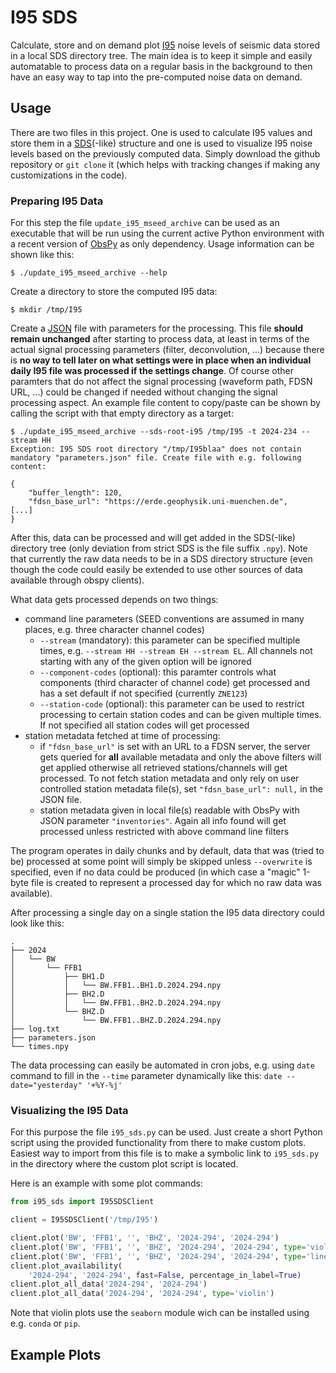 # I95 SDS

Calculate, store and on demand plot [I95](https://doi.org/10.1111/j.1365-246X.2009.04343.x) noise levels of seismic data stored in a local SDS directory tree. The main idea is to keep it simple and easily automatable to process data on a regular basis in the background to then have an easy way to tap into the pre-computed noise data on demand.

## Usage

There are two files in this project. One is used to calculate I95 values and store them in a [SDS](https://www.seiscomp.de/seiscomp3/doc/applications/slarchive/SDS.html)(-like) structure and one is used to visualize I95 noise levels based on the previously computed data. Simply download the github repository or `git clone` it (which helps with tracking changes if making any customizations in the code).

### Preparing I95 Data

For this step the file `update_i95_mseed_archive` can be used as an executable that will be run using the current active Python environment with a recent version of [ObsPy](https://github.com/obspy/obspy/) as only dependency. Usage information can be shown like this:

```shell
$ ./update_i95_mseed_archive --help
```

Create a directory to store the computed I95 data:

```shell
$ mkdir /tmp/I95
```

Create a [JSON](https://www.json.org/) file with parameters for the processing. This file **should remain unchanged** after starting to process data, at least in terms of the actual signal processing parameters (filter, deconvolution, ...) because there is **no way to tell later on what settings were in place when an individual daily I95 file was processed if the settings change**. Of course other paramters that do not affect the signal processing (waveform path, FDSN URL, ...) could be changed if needed without changing the signal processing aspect. An example file content to copy/paste can be shown by calling the script with that empty directory as a target:

```shell
$ ./update_i95_mseed_archive --sds-root-i95 /tmp/I95 -t 2024-234 --stream HH
Exception: I95 SDS root directory "/tmp/I95blaa" does not contain mandatory "parameters.json" file. Create file with e.g. following content:

{
    "buffer_length": 120,
    "fdsn_base_url": "https://erde.geophysik.uni-muenchen.de",
[...]
}
```

After this, data can be processed and will get added in the SDS(-like) directory tree (only deviation from strict SDS is the file suffix `.npy`). Note that currently the raw data needs to be in a SDS directory structure (even though the code could easily be extended to use other sources of data available through obspy clients).

What data gets processed depends on two things:
  - command line parameters (SEED conventions are assumed in many places, e.g. three character channel codes)
    - `--stream` (mandatory): this parameter can be specified multiple times, e.g. `--stream HH --stream EH --stream EL`. All channels not starting with any of the given option will be ignored
    - `--component-codes` (optional): this paramter controls what components (third character of channel code) get processed and has a set default if not specified (currently `ZNE123`)
    - `--station-code` (optional): this parameter can be used to restrict processing to certain station codes and can be given multiple times. If not specified all station codes will get processed
  - station metadata fetched at time of processing:
    - if `"fdsn_base_url"` is set with an URL to a FDSN server, the server gets queried for **all** available metadata and only the above filters will get applied otherwise all retrieved stations/channels will get processed. To not fetch station metadata and only rely on user controlled station metadata file(s), set `"fdsn_base_url": null,` in the JSON file.
    - station metadata given in local file(s) readable with ObsPy with JSON parameter `"inventories"`. Again all info found will get processed unless restricted with above command line filters

The program operates in daily chunks and by default, data that was (tried to be) processed at some point will simply be skipped unless `--overwrite` is specified, even if no data could be produced (in which case a "magic" 1-byte file is created to represent a processed day for which no raw data was available).

After processing a single day on a single station the I95 data directory could look like this:

```
.
├── 2024
│   └── BW
│       └── FFB1
│           ├── BH1.D
│           │   └── BW.FFB1..BH1.D.2024.294.npy
│           ├── BH2.D
│           │   └── BW.FFB1..BH2.D.2024.294.npy
│           └── BHZ.D
│               └── BW.FFB1..BHZ.D.2024.294.npy
├── log.txt
├── parameters.json
└── times.npy
```

The data processing can easily be automated in cron jobs, e.g. using `date` command to fill in the `--time` parameter dynamically like this: `date --date="yesterday" '+%Y-%j'`

### Visualizing the I95 Data

For this purpose the file `i95_sds.py` can be used. Just create a short Python script using the provided functionality from there to make custom plots. Easiest way to import from this file is to make a symbolic link to `i95_sds.py` in the directory where the custom plot script is located.

Here is an example with some plot commands:

```python
from i95_sds import I95SDSClient

client = I95SDSClient('/tmp/I95')

client.plot('BW', 'FFB1', '', 'BHZ', '2024-294', '2024-294')
client.plot('BW', 'FFB1', '', 'BHZ', '2024-294', '2024-294', type='violin')
client.plot('BW', 'FFB1', '', 'BHZ', '2024-294', '2024-294', type='line')
client.plot_availability(
    '2024-294', '2024-294', fast=False, percentage_in_label=True)
client.plot_all_data('2024-294', '2024-294')
client.plot_all_data('2024-294', '2024-294', type='violin')
```

Note that violin plots use the `seaborn` module wich can be installed using e.g. `conda` or `pip`.

## Example Plots
